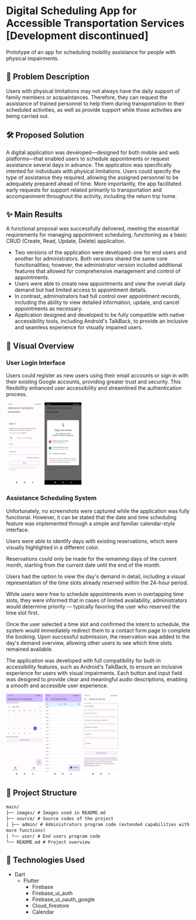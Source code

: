 
# Digital Scheduling App for Accessible Transportation Services [Development discontinued]

Prototype of an app for scheduling mobility assistance for people with physical impairments.

## 🎯 Problem Description

Users with physical limitations may not always have the daily support of family members or acquaintances. Therefore, they can request the assistance of trained personnel to help them during transportation to their scheduled activities, as well as provide support while those activities are being carried out.

## 🛠️ Proposed Solution

A digital application was developed—designed for both mobile and web platforms—that enabled users to schedule appointments or request assistance several days in advance. The application was specifically intented for individuals with physical limitations. Users could specify the type of assistance they required, allowing the assigned personnel to be adequately prepared ahead of time. More importantly, the app facilitated early requests for support related primarily to transportation and accompaniment throughout the activity, including the return trip home.

## ✨ Main Results

A functional proposal was successfully delivered, meeting the essential requirements for managing appointment scheduling, functioning as a basic CRUD (Create, Read, Update, Delete) application.
- Two versions of the application were developed: one for end users and another for administrators. Both versions shared the same core functionalities; however, the administrator version included additional features that allowed for comprehensive management and control of appointments.
- Users were able to create new appointments and view the overall daily demand but had limited access to appointment details.
- In contrast, administrators had full control over appointment records, including the ability to view detailed information, update, and cancel appointments as necessary.
- Application designed and developed to be fully compatible with native accessibility tools, including Android's TalkBack, to provide an inclusive and seamless experience for visually impaired users.

## 📸 Visual Overview

### User Login Interface

Users could register as new users using their email accounts or sign in with their existing Google accounts, providing greater trust and security. This flexibility enhanced user accessibility and streamlined the authentication process.

<img src="/images/sign_in_page.jpeg" alt="Sign in Page" width="20%">
<img src="/images/google_sign_in.jpeg" alt="Sign with Google" width="20%">

### Assistance Scheduling System

Unfortunately, no screenshots were captured while the application was fully functional. However, it can be stated that the date and time scheduling feature was implemented through a simple and familiar calendar-style interface.

Users were able to identify days with existing reservations, which were visually highlighted in a different color.

Reservations could only be made for the remaining days of the current month, starting from the current date until the end of the month.

Users had the option to view the day's demand in detail, including a visual representation of the time slots already reserved within the 24-hour period. 

While users were free to schedule appointments even in overlapping time slots, they were informed that in cases of limited availability, administrators would determine priority — typically favoring the user who reserved the time slot first.

Once the user selected a time slot and confirmed the intent to schedule, the system would immediately redirect them to a contact form page to complete the booking. Upon successful submission, the reservation was added to the day's demand overview, allowing other users to see which time slots remained available.

The application was developed with full compatibility for built-in accessibility features, such as Android's TalkBack, to ensure an inclusive experience for users with visual impairments. Each button and input field was designed to provide clear and meaningful audio descriptions, enabling a smooth and accessible user experience.

<img src="/images/main_page.jpeg" alt="Scheduling Main Page" width="20%">
<img src="/images/scheduled.jpeg" alt="Scheduling in a Specific Day" width="20%">
<img src="/images/scheduling form.jpeg" alt="Scheduling Form" width="20%">

## 📁 Project Structure

```
main/
├── images/ # Images used in README.md
├── source/ # Source codes of the project
│ ├── admin/ # Administrators program code (extended capabilities with more functions)
│ └── user/ # End users program code
└── README.md # Project overview
```

## 🧰 Technologies Used

- Dart
  - Flutter
    - Firebase
    - Firebase_ui_auth
    - Firebase_ui_oauth_google
    - Cloud_firestore
    - Calendar

      
